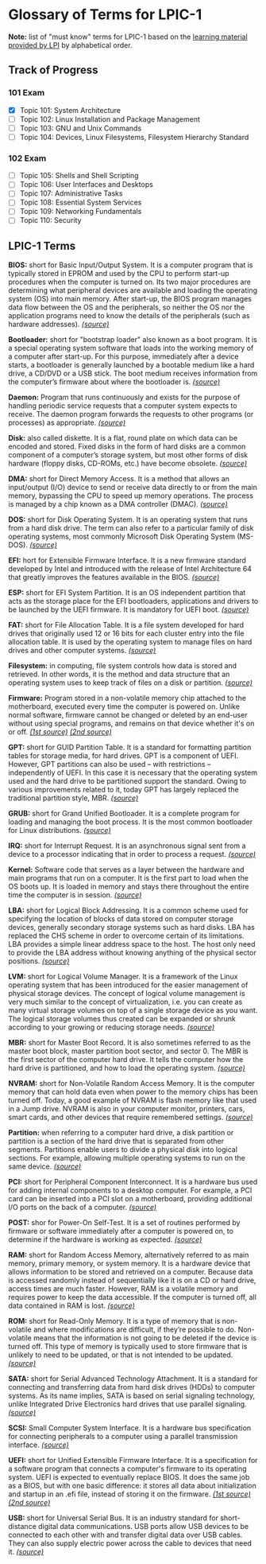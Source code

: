# Glossary of Terms for LPIC-1
**Note:** list of "must know" terms for LPIC-1 based on the [learning material provided by LPI](https://learning.lpi.org/en/learning-materials/learning-materials/) by alphabetical order.

## Track of Progress

### 101 Exam
- [x] Topic 101: System Architecture
- [ ] Topic 102: Linux Installation and Package Management
- [ ] Topic 103: GNU and Unix Commands
- [ ] Topic 104: Devices, Linux Filesystems, Filesystem Hierarchy Standard

### 102 Exam
- [ ] Topic 105: Shells and Shell Scripting
- [ ] Topic 106: User Interfaces and Desktops
- [ ] Topic 107: Administrative Tasks
- [ ] Topic 108: Essential System Services
- [ ] Topic 109: Networking Fundamentals
- [ ] Topic 110: Security

## LPIC-1 Terms

**BIOS:** short for Basic Input/Output System. It is a computer program that is typically stored in EPROM and used by the CPU to perform start-up procedures when the computer is turned on. Its two major procedures are determining what peripheral devices are available and loading the operating system (OS) into main memory. After start-up, the BIOS program manages data flow between the OS and the peripherals, so neither the OS nor the application programs need to know the details of the peripherals (such as hardware addresses). _[(source)](https://www.britannica.com/technology/BIOS)_

**Bootloader:** short for "bootstrap loader" also known as a boot program. It is a special operating system software that loads into the working memory of a computer after start-up. For this purpose, immediately after a device starts, a bootloader is generally launched by a bootable medium like a hard drive, a CD/DVD or a USB stick. The boot medium receives information from the computer’s firmware about where the bootloader is. _[(source)](https://www.ionos.com/digitalguide/server/configuration/what-is-a-bootloader/)_

**Daemon:** Program that runs continuously and exists for the purpose of handling periodic service requests that a computer system expects to receive. The daemon program forwards the requests to other programs (or processes) as appropriate. _[(source)](https://whatis.techtarget.com/definition/daemon)_

**Disk:** also called diskette. It is a flat, round plate on which data can be encoded and stored. Fixed disks in the form of hard disks are a common component of a computer’s storage system, but most other forms of disk hardware (floppy disks, CD-ROMs, etc.) have become obsolete. _[(source)](https://www.webopedia.com/definitions/disk/)_

**DMA:** short for Direct Memory Access. It is a method that allows an input/output (I/O) device to send or receive data directly to or from the main memory, bypassing the CPU to speed up memory operations. The process is managed by a chip known as a DMA controller (DMAC). _[(source)](https://www.techopedia.com/definition/2767/direct-memory-access-dma)_

**DOS:** short for Disk Operating System. It is an operating system that runs from a hard disk drive. The term can also refer to a particular family of disk operating systems, most commonly Microsoft Disk Operating System (MS-DOS). _[(source)](https://searchsecurity.techtarget.com/definition/DOS)_

**EFI:** hort for Extensible Firmware Interface. It is a new firmware standard developed by Intel and introduced with the release of Intel Architecture 64 that greatly improves the features available in the BIOS. _[(source)](https://www.computerhope.com/jargon/e/efi.htm)_

**ESP:** short for EFI System Partition. It is an OS independent partition that acts as the storage place for the EFI bootloaders, applications and drivers to be launched by the UEFI firmware. It is mandatory for UEFI boot. _[(source)](https://wiki.archlinux.org/index.php/EFI_system_partition)_

**FAT:** short for File Allocation Table. It is a file system developed for hard drives that originally used 12 or 16 bits for each cluster entry into the file allocation table. It is used by the operating system to manage files on hard drives and other computer systems. _[(source)](https://www.techopedia.com/definition/1369/file-allocation-table-fat)_

**Filesystem:** in computing, file system controls how data is stored and retrieved. In other words, it is the method and data structure that an operating system uses to keep track of files on a disk or partition. _[(source)](https://www.partitionwizard.com/help/what-is-file-system.html)_

**Firmware:** Program stored in a non-volatile memory chip attached to the motherboard, executed every time the computer is powered on. Unlike normal software, firmware cannot be changed or deleted by an end-user without using special programs, and remains on that device whether it's on or off. _[(1st source)](https://learning.lpi.org/en/learning-materials/101-500/101/101.2/101.2_01/)_ _[(2nd source)](https://www.computerhope.com/jargon/f/firmware.htm)_

**GPT:** short for GUID Partition Table. It is a standard for formatting partition tables for storage media, for hard drives. GPT is a component of UEFI. However, GPT partitions can also be used – with restrictions – independently of UEFI. In this case it is necessary that the operating system used and the hard drive to be partitioned support the standard. Owing to various improvements related to it, today GPT has largely replaced the traditional partition style, MBR. _[(source)](https://www.ionos.com/digitalguide/server/configuration/what-is-a-guid-partition-table-gpt/)_

**GRUB:** short for Grand Unified Bootloader. It is a complete program for loading and managing the boot process. It is the most common bootloader for Linux distributions. _[(source)](https://itsfoss.com/what-is-grub/)_

**IRQ:** short for Interrupt Request. It is an asynchronous signal sent from a device to a processor indicating that in order to process a request. _[(source)](https://www.techopedia.com/definition/5297/interrupt-request-irq)_

**Kernel:** Software code that serves as a layer between the hardware and main programs that run on a computer. It is the first part to load when the OS boots up. It is loaded in memory and stays there throughout the entire time the computer is in session. _[(source)](http://www.linuxandubuntu.com/home/what-is-linux-kernel)_

**LBA:** short for Logical Block Addressing. It is a common scheme used for specifying the location of blocks of data stored on computer storage devices, generally secondary storage systems such as hard disks. LBA has replaced the CHS scheme in order to overcome certain of its limitations. LBA provides a simple linear address space to the host. The host only need to provide the LBA address without knowing anything of the physical sector positions. _[(source)](https://datacadamia.com/io/drive/lba)_

**LVM:** short for Logical Volume Manager. It is a framework of the Linux operating system that has been introduced for the easier management of physical storage devices. The concept of logical volume management is very much similar to the concept of virtualization, i.e. you can create as many virtual storage volumes on top of a single storage device as you want. The logical storage volumes thus created can be expanded or shrunk according to your growing or reducing storage needs. _[(source)](https://linuxhint.com/whatis_logical_volume_management/)_

**MBR:** short for Master Boot Record. It is also sometimes referred to as the master boot block, master partition boot sector, and sector 0. The MBR is the first sector of the computer hard drive. It tells the computer how the hard drive is partitioned, and how to load the operating system. _[(source)](https://www.computerhope.com/jargon/m/mbr.htm)_

**NVRAM:** short for Non-Volatile Random Access Memory. It is the computer memory that can hold data even when power to the memory chips has been turned off. Today, a good example of NVRAM is flash memory like that used in a Jump drive. NVRAM is also in your computer monitor, printers, cars, smart cards, and other devices that require remembered settings. _[(source)](https://www.computerhope.com/jargon/n/nvram.htm)_

**Partition:** when referring to a computer hard drive, a disk partition or partition is a section of the hard drive that is separated from other segments. Partitions enable users to divide a physical disk into logical sections. For example, allowing multiple operating systems to run on the same device. _[(source)](https://www.computerhope.com/jargon/p/partition.htm)_

**PCI:** short for Peripheral Component Interconnect. It is a hardware bus used for adding internal components to a desktop computer. For example, a PCI card can be inserted into a PCI slot on a motherboard, providing additional I/O ports on the back of a computer. _[(source)](https://techterms.com/definition/pci)_

**POST:** shor for Power-On Self-Test. It is a set of routines performed by firmware or software immediately after a computer is powered on, to determine if the hardware is working as expected. _[(source)](https://www.geeksforgeeks.org/what-is-postpower-on-self-test/)_

**RAM:** short for Random Access Memory, alternatively referred to as main memory, primary memory, or system memory. It is a hardware device that allows information to be stored and retrieved on a computer. Because data is accessed randomly instead of sequentially like it is on a CD or hard drive, access times are much faster. However, RAM is a volatile memory and requires power to keep the data accessible. If the computer is turned off, all data contained in RAM is lost. _[(source)](https://www.computerhope.com/jargon/r/ram.htm)_

**ROM:** short for Read-Only Memory. It is a type of memory that is non-volatile and where modifications are difficult, if they’re possible to do. Non-volatile means that the information is not going to be deleted if the device is turned off. This type of memory is typically used to store firmware that is unlikely to need to be updated, or that is not intended to be updated. _[(source)](https://www.biteno.com/en/what-is-rom/)_

**SATA:** short for Serial Advanced Technology Attachment. It is a standard for connecting and transferring data from hard disk drives (HDDs) to computer systems. As its name implies, SATA is based on serial signaling technology, unlike Integrated Drive Electronics hard drives that use parallel signaling. _[(source)](https://searchstorage.techtarget.com/definition/Serial-ATA)_

**SCSI:** Small Computer System Interface. It is a hardware bus specification for connecting peripherals to a computer using a parallel transmission interface. _[(source)](https://networkencyclopedia.com/small-computer-system-interface-scsi/)_

**UEFI:** short for Unified Extensible Firmware Interface. It is a specification for a software program that connects a computer's firmware to its operating system. UEFI is expected to eventually replace BIOS. It does the same job as a BIOS, but with one basic difference: it stores all data about initialization and startup in an .efi file, instead of storing it on the firmware. _[(1st source)](https://whatis.techtarget.com/definition/Unified-Extensible-Firmware-Interface-UEFI)_ _[(2nd source)](https://www.freecodecamp.org/news/uefi-vs-bios/)_

**USB:** short for Universal Serial Bus. It is an industry standard for short-distance digital data communications. USB ports allow USB devices to be connected to each other with and transfer digital data over USB cables. They can also supply electric power across the cable to devices that need it. _[(source)](https://www.lifewire.com/what-is-a-usb-port-818166)_


<style>
  ul {
    list-style-type: none;
  }
</style>
